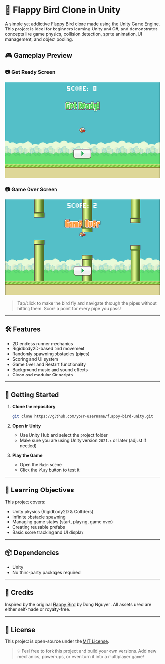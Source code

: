 # 🐤 Flappy Bird Clone in Unity

A simple yet addictive Flappy Bird clone made using the Unity Game Engine. This project is ideal for beginners learning Unity and C#, and demonstrates concepts like game physics, collision detection, sprite animation, UI management, and object pooling.

## 🎮 Gameplay Preview

### 📷 Get Ready Screen
![Get Ready](./Screenshot%202025-05-16%20161827.png)

### 📷 Game Over Screen
![Game Over](./Screenshot%202025-05-16%20161741.png)

> Tap/click to make the bird fly and navigate through the pipes without hitting them. Score a point for every pipe you pass!

---

## 🛠️ Features

- 2D endless runner mechanics  
- Rigidbody2D-based bird movement  
- Randomly spawning obstacles (pipes)  
- Scoring and UI system  
- Game Over and Restart functionality  
- Background music and sound effects  
- Clean and modular C# scripts

---

## 🚀 Getting Started

1. **Clone the repository**  
   ```bash
   git clone https://github.com/your-username/flappy-bird-unity.git


2. **Open in Unity**

   * Use Unity Hub and select the project folder
   * Make sure you are using Unity version `2021.x` or later (adjust if needed)

3. **Play the Game**

   * Open the `Main` scene
   * Click the `Play` button to test it

---

## 🧠 Learning Objectives

This project covers:

* Unity physics (Rigidbody2D & Colliders)
* Infinite obstacle spawning
* Managing game states (start, playing, game over)
* Creating reusable prefabs
* Basic score tracking and UI display

---

## 📦 Dependencies

* Unity
* No third-party packages required

---

## 🙌 Credits

Inspired by the original [Flappy Bird](https://en.wikipedia.org/wiki/Flappy_Bird) by Dong Nguyen. All assets used are either self-made or royalty-free.

---

## 📝 License

This project is open-source under the [MIT License](LICENSE).

> 💡 Feel free to fork this project and build your own versions. Add new mechanics, power-ups, or even turn it into a multiplayer game!

```
